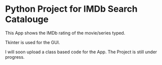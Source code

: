 # Python Project for IMDb Search Catalouge 

This App shows the IMDb rating of the movie/series typed.

Tkinter is used for the GUI.

I will soon upload a class based code for the App.
The Project is still under progress.
